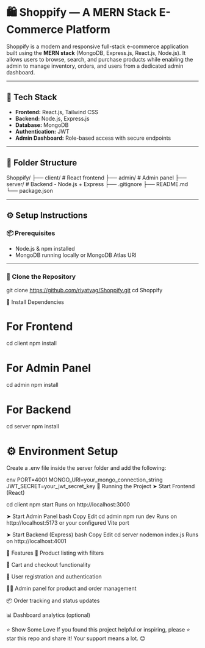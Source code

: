 # 🛍️ Shoppify — A MERN Stack E-Commerce Platform

Shoppify is a modern and responsive full-stack e-commerce application built using the **MERN stack** (MongoDB, Express.js, React.js, Node.js). It allows users to browse, search, and purchase products while enabling the admin to manage inventory, orders, and users from a dedicated admin dashboard.

---

## 🚀 Tech Stack

- **Frontend:** React.js, Tailwind CSS
- **Backend:** Node.js, Express.js
- **Database:** MongoDB
- **Authentication:** JWT
- **Admin Dashboard:** Role-based access with secure endpoints

---

## 📁 Folder Structure

Shoppify/
├── client/ # React frontend
├── admin/ # Admin panel
├── server/ # Backend - Node.js + Express
├── .gitignore
├── README.md
└── package.json

---

## ⚙️ Setup Instructions

### 📦 Prerequisites

- Node.js & npm installed
- MongoDB running locally or MongoDB Atlas URI

---

### 🔧 Clone the Repository

git clone https://github.com/riyatyag/Shoppify.git
cd Shoppify

🧩 Install Dependencies

# For Frontend
cd client
npm install


# For Admin Panel
cd admin
npm install


# For Backend
cd server
npm install


# ⚙️ Environment Setup
Create a .env file inside the server folder and add the following:

env
PORT=4001
MONGO_URI=your_mongo_connection_string
JWT_SECRET=your_jwt_secret_key
🏁 Running the Project
➤ Start Frontend (React)

cd client
npm start
Runs on http://localhost:3000

➤ Start Admin Panel
bash
Copy
Edit
cd admin
npm run dev
Runs on http://localhost:5173 or your configured Vite port

➤ Start Backend (Express)
bash
Copy
Edit
cd server
nodemon index.js
Runs on http://localhost:4001

🔐 Features
🛒 Product listing with filters

🧾 Cart and checkout functionality

🧍 User registration and authentication

🧑‍💼 Admin panel for product and order management

📦 Order tracking and status updates

📊 Dashboard analytics (optional)


⭐ Show Some Love
If you found this project helpful or inspiring, please ⭐ star this repo and share it! Your support means a lot. 😊








